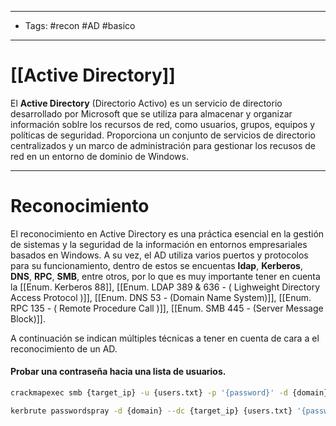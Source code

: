 ---------------------
- Tags: #recon #AD #basico 
----------
# [[Active Directory]]
El **Active Directory** (Directorio Activo) es un servicio de directorio desarrollado por Microsoft que se utiliza para almacenar y organizar información soblre los recursos de red, como usuarios, grupos, equipos y políticas de seguridad. Proporciona un conjunto de servicios de directorio centralizados y un marco de administración para gestionar los recusos de red en un entorno de dominio de Windows. 

--------
# Reconocimiento 
El reconocimiento en Active Directory es una práctica esencial en la gestión de sistemas y la seguridad de la información en entornos empresariales basados en Windows. 
A su vez, el AD utiliza varios puertos y protocolos para su funcionamiento, dentro de estos se encuentas **ldap**, **Kerberos**, **DNS**, **RPC**, **SMB**, entre otros, por lo que es muy importante tener en cuenta la [[Enum. Kerberos 88]], [[Enum. LDAP 389 & 636 - ( Lighweight Directory Access Protocol )]], [[Enum. DNS 53 - (Domain Name System)]], [[Enum. RPC 135 - ( Remote Procedure Call )]], [[Enum. SMB 445 - (Server Message Block)]]. 

A continuación se indican múltiples técnicas a tener en cuenta de cara a el reconocimiento de un AD.

#### Probar una contraseña hacia una lista de usuarios.
```bash
crackmapexec smb {target_ip} -u {users.txt} -p '{password}' -d {domain} --continue-on-success

kerbrute passwordspray -d {domain} --dc {target_ip} {users.txt} '{password}'
```

